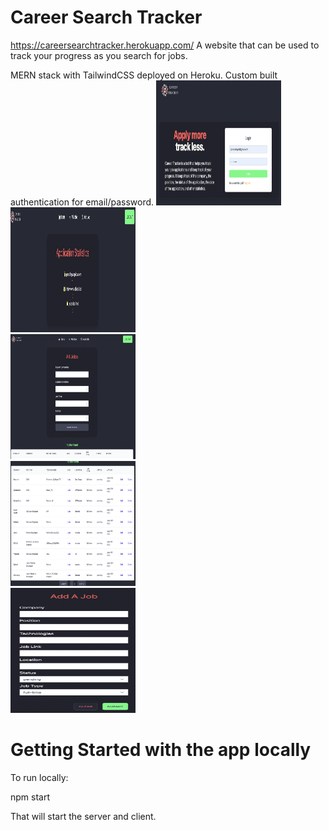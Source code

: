 # Career Search Tracker
https://careersearchtracker.herokuapp.com/
A website that can be used to track your progress as you search for jobs.

MERN stack with TailwindCSS deployed on Heroku.
Custom built authentication for email/password.
<img src="client/src/assets/front.png" alt="alt text" width="200" height="200"/>
<br/>
<img src="client/src/assets/stats.png" alt="alt text" width="200" height="200"/>
<br/>
<img src="client/src/assets/tabletop.png" alt="alt text" width="200" height="200"/>
<br/>
<img src="client/src/assets/table.png" alt="alt text" width="200" height="200"/>
<br/>
<img src="client/src/assets/add.png" alt="alt text" width="200" height="200"/>



# Getting Started with the app locally

To run locally:

npm start

That will start the server and client.